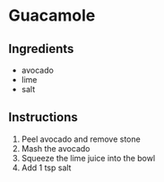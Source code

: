 # Guacamole
## Ingredients
* avocado
* lime
* salt
## Instructions
1. Peel avocado and remove stone
2. Mash the avocado
3. Squeeze the lime juice into the bowl
4. Add 1 tsp salt 
